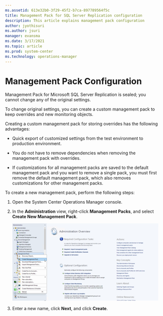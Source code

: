 ```yaml
---
ms.assetid: 613e32b0-3f29-45f2-b7ca-897789564f5c
title: Management Pack for SQL Server Replication configuration
description: This article explains management pack configuration
author: jyothisuri
ms.author: jsuri
manager: evansma
ms.date: 3/17/2021
ms.topic: article
ms.prod: system-center
ms.technology: operations-manager
---
```


# Management Pack Configuration

Management Pack for Microsoft SQL Server Replication is sealed; you cannot change any of the original settings.

To change original settings, you can create a custom management pack to keep overrides and new monitoring objects.

Creating a custom management pack for storing overrides has the following advantages:

- Quick export of customized settings from the test environment to production environment.

- You do not have to remove dependencies when removing the management pack with overrides.

- If customizations for all management packs are saved to the default management pack and you want to remove a single pack, you must first remove the default management pack, which also removes customizations for other management packs.

To create a new management pack, perform the following steps:

1. Open the System Center Operations Manager console.

2. In the **Administration** view, right-click **Management Packs**, and select **Create New Management Pack**.

    ![Creating New Management Pack for Customizations](./media/sql-replication-management-pack/creating-new-management-pack.png)

3. Enter a new name, click **Next**, and click **Create**.
